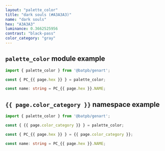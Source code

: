 ```yaml
---
layout: "palette_color"
title: "dark souls (#A3A3A3)"
name: "dark souls"
hex: "A3A3A3"
luminance: 0.3662525956
contrast: "black-pass"
color_category: "gray"
---
```


## `palette_color` module example

```typescript
import { palette_color } from '@batpb/genart';

const { PC_{{ page.hex }} } = palette_color;

const name: string = PC_{{ page.hex }}.NAME;
```

## `{{ page.color_category }}` namespace example

````typescript
import { palette_color } from '@batpb/genart';

const { {{ page.color_category }} } = palette_color;

const { PC_{{ page.hex }} } = {{ page.color_category }};

const name: string = PC_{{ page.hex }}.NAME;
````
